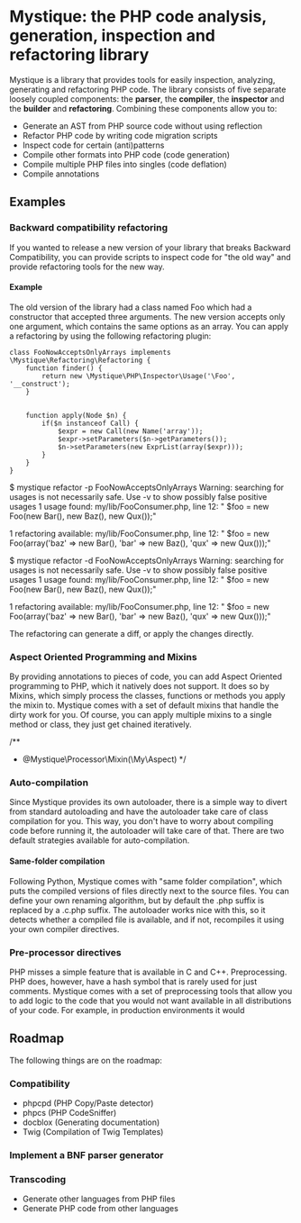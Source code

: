 # Mystique: the PHP code analysis, generation, inspection and refactoring library #

Mystique is a library that provides tools for easily inspection, analyzing, generating and refactoring PHP code. The
library consists of five separate loosely coupled components: the **parser**, the **compiler**, the **inspector** and
the **builder** and **refactoring**. Combining these components allow you to:

* Generate an AST from PHP source code without using reflection
* Refactor PHP code by writing code migration scripts
* Inspect code for certain (anti)patterns
* Compile other formats into PHP code (code generation)
* Compile multiple PHP files into singles (code deflation)
* Compile annotations

## Examples ##
### Backward compatibility refactoring ###
If you wanted to release a new version of your library that breaks Backward Compatibility, you can provide scripts
to inspect code for "the old way" and provide refactoring tools for the new way.

#### Example ####
The old version of the library had a class named Foo which had a constructor that accepted three arguments. The new
version accepts only one argument, which contains the same options as an array. You can apply a refactoring by using
the following refactoring plugin:

````
class FooNowAcceptsOnlyArrays implements \Mystique\Refactoring\Refactoring {
    function finder() {
        return new \Mystique\PHP\Inspector\Usage('\Foo', '__construct');
    }


    function apply(Node $n) {
        if($n instanceof Call) {
            $expr = new Call(new Name('array'));
            $expr->setParameters($n->getParameters());
            $n->setParameters(new ExprList(array($expr)));
        }
    }
}

````
$ mystique refactor -p FooNowAcceptsOnlyArrays
Warning: searching for usages is not necessarily safe. Use -v to show possibly false positive usages
1 usage found:
my/lib/FooConsumer.php, line 12:     "        $foo = new Foo(new Bar(), new Baz(), new Qux());"

1 refactoring available:
my/lib/FooConsumer.php, line 12:     "        $foo = new Foo(array('baz' => new Bar(), 'bar' => new Baz(), 'qux' => new Qux()));"

$ mystique refactor -d FooNowAcceptsOnlyArrays
Warning: searching for usages is not necessarily safe. Use -v to show possibly false positive usages
1 usage found:
my/lib/FooConsumer.php, line 12:     "        $foo = new Foo(new Bar(), new Baz(), new Qux());"

1 refactoring available:
my/lib/FooConsumer.php, line 12:     "        $foo = new Foo(array('baz' => new Bar(), 'bar' => new Baz(), 'qux' => new Qux()));"


The refactoring can generate a diff, or apply the changes directly.

### Aspect Oriented Programming and Mixins ###
By providing annotations to pieces of code, you can add Aspect Oriented programming to PHP, which it natively does
not support. It does so by Mixins, which simply process the classes, functions or methods you apply the mixin to.
Mystique comes with a set of default mixins that handle the dirty work for you. Of course, you can apply multiple
mixins to a single method or class, they just get chained iteratively.

/**
 * @Mystique\Processor\Mixin(\My\Aspect)
 */

### Auto-compilation ###
Since Mystique provides its own autoloader, there is a simple way to divert from standard autoloading and have the
autoloader take care of class compilation for you. This way, you don't have to worry about compiling code before running
it, the autoloader will take care of that. There are two default strategies available for auto-compilation.

#### Same-folder compilation ####
Following Python, Mystique comes with "same folder compilation", which puts the compiled versions of files directly next
to the source files. You can define your own renaming algorithm, but by default the .php suffix is replaced by a .c.php
suffix. The autoloader works nice with this, so it detects whether a compiled file is available, and if not, recompiles
it using your own compiler directives.

### Pre-processor directives ###
PHP misses a simple feature that is available in C and C++. Preprocessing. PHP does, however, have a hash symbol that is
rarely used for just comments. Mystique comes with a set of preprocessing tools that allow you to add logic to the code
that you would not want available in all distributions of your code. For example, in production environments it would

## Roadmap ##

The following things are on the roadmap:

### Compatibility ###

* phpcpd (PHP Copy/Paste detector)
* phpcs (PHP CodeSniffer)
* docblox (Generating documentation)
* Twig (Compilation of Twig Templates)

### Implement a BNF parser generator ###

### Transcoding ###

* Generate other languages from PHP files
* Generate PHP code from other languages
